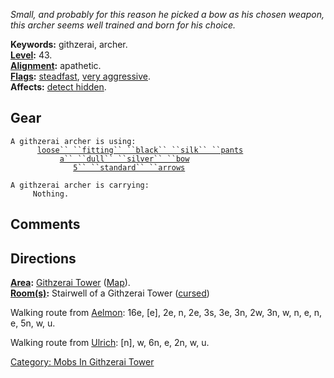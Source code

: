 *Small, and probably for this reason he picked a bow as his chosen
weapon, this archer seems well trained and born for his choice.*

**Keywords:** githzerai, archer.  
**[Level](Level.md "wikilink"):** 43.  
**[Alignment](Alignment.md "wikilink"):** apathetic.  
**[Flags](:Category:_Mob_Types.md "wikilink"):**
[steadfast](Sentinel_Mobs.md "wikilink"), [very
aggressive](Aggressive_Mobs.md "wikilink").  
**Affects:** [detect hidden](Detect_Hidden.md "wikilink").  

## Gear

`A githzerai archer is using:`  
<worn on legs>`      `[`loose`` ``fitting`` ``black`` ``silk`` ``pants`](Loose_Fitting_Black_Silk_Pants.md "wikilink")  
<wielded>`           `[`a`` ``dull`` ``silver`` ``bow`](Dull_Silver_Bow.md "wikilink")  
<held>`              `[`5`` ``standard`` ``arrows`](Standard_Arrows.md "wikilink")

`A githzerai archer is carrying:`  
`     Nothing.`

## Comments

## Directions

**[Area](:Category:_Areas.md "wikilink"):** [Githzerai
Tower](:Category:_Githzerai_Tower.md "wikilink")
([Map](Githzerai_Tower_Map.md "wikilink")).  
**[Room(s)](:Category:_Rooms.md "wikilink"):** Stairwell of a Githzerai
Tower ([cursed](Cursed_Rooms.md "wikilink"))

Walking route from [Aelmon](Aelmon "wikilink"): 16e, \[e\], 2e, n, 2e,
3s, 3e, 3n, 2w, 3n, w, n, e, n, e, 5n, w, u.

Walking route from [Ulrich](Ulrich "wikilink"): \[n\], w, 6n, e, 2n, w,
u.

[Category: Mobs In Githzerai
Tower](Category:_Mobs_In_Githzerai_Tower "wikilink")
